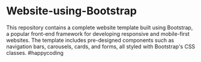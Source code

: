 # Website-using-Bootstrap
This repository contains a complete website template built using Bootstrap, a popular front-end framework for developing responsive and mobile-first websites. The template includes pre-designed components such as navigation bars, carousels, cards, and forms, all styled with Bootstrap's CSS classes. #happycoding
